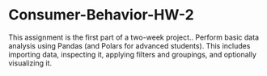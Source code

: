 # Consumer-Behavior-HW-2
This assignment is the first part of a two-week project.. Perform basic data analysis using Pandas (and Polars for advanced students). This includes importing data, inspecting it, applying filters and groupings, and optionally visualizing it. 
